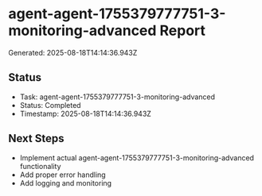 # agent-agent-1755379777751-3-monitoring-advanced Report

Generated: 2025-08-18T14:14:36.943Z

## Status
- Task: agent-agent-1755379777751-3-monitoring-advanced
- Status: Completed
- Timestamp: 2025-08-18T14:14:36.943Z

## Next Steps
- Implement actual agent-agent-1755379777751-3-monitoring-advanced functionality
- Add proper error handling
- Add logging and monitoring
